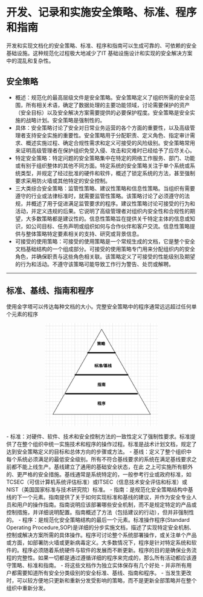 # 开发、记录和实施安全策略、标准、程序和指南
开发和实现文档化的安全策略、标准、程序和指南可以生成可靠的、可依赖的安全基础设施。这种规范化过程极大地减少了IT 基础设施设计和实现的安全解决方案中的混乱和复杂性。

## 安全策略
- 概述：规范化的最高层级文件是安全策略。安全策略定义了组织所需的安全范围，所有相关术语，确定了数据处理的主要功能领域，讨论需要保护的资产（安全目标）以及安全解决方案需要提供的必要保护程度。安全策略是安全实施的战略计划。安全策略是强制性的。
- 具体：安全策略讨论了安全对日常业务运营的各个方面的重要性，以及高级管理者支持安全实施的重要性。安全策略用于分配职责、定义角色、指定审计需求、概述实施过程、确定合规性需求和定义可接受的风险级别。安全策略常用来证明高级管理者在保护组织免受入侵、攻击和灾难时已经给予了应尽关心。
- 特定安全策略：特定问题的安全策略集中在特定的网络工作服务、部门、功能或有别于组织整体的其他不同方面。特定系统的安全策略关注于单个系统或系统类型，并规定了经过批准的硬件和软件，概述了锁定系统的方法，甚至强制要求采用防火墙或其他特定的安全控制。
- 三大类综合安全策略：监管性策略、建议性策略和信息性策略。当组织有需要遵守的行业或法律标准时，就需要监管性策略。该策略讨论了必须遵守的法规，并概述了用于促进满足监管要求的程序。建议性策略讨论可接受的行为和活动，并定义违规的后果。它说明了高级管理者对组织内安全性和合规性的期望，大多数策略都是建议性的。信息性策略旨在提供关千特定主体的信息或知识，如公司目标、任务声明或组织如何与合作伙伴和客户交流。信息性策略提供与整体策略特定要素相关的支持、研究或背景信息。
- 可接受的使用策略：可接受的使用策略是一个常规生成的文档，它是整个安全文档基础结构的一个组成部分。可接受的使用策略专门用来分配组织内的安全角色，并确保职责与这些角色相关联。该策略定义了可接受的性能级别及期望的行为和活动。不遵守该策略可能导致工作行为警告、处罚或解聘。
---

## 标准、基线、指南和程序
使用金字塔可以传达每种文档的大小。完整安全策略中的程序通常远远超过任何单个元素的程序
<p align="center"><img src="../img/D1-strategies-components.jpg" alt="drawing" width="300"/></p>
- 标准：对硬件、软件、技术和安全控制方法的一致性定义了强制性要求。标准提供了在整个组织中统一实施技术和程序的操作过程。标准是战术计划文档，规定了达到安全策略定义的目标和总体方向的步骤或方法。
- 基线：定义了整个组织中每个系统必须满足的最低安全级别。所有不符合基线要求的系统在满足基线要求之前都不能上线生产。基线建立了通用的基础安全状态，在此
之上可实施所有额外的、更严格的安全措施。基线通常是系统特定的，一般参考行业或政府标准，如TCSEC（可信计算机系统评估标准）或ITSEC（信息技术安全评估和标准）或NIST（美国国家标准与技术研究院）标准。
- 指南：是规范化安全策略结构中基线的下一个元素。指南提供了关于如何实现标准和基线的建议，并作为安全专业人员和用户的操作指南。指南说明应该部署哪些安全机制，而不是规定特定的产品或控制措施，并详细说明配置。指南概述了方法（包括建议的行动），但并非强制性的。
- 程序：是规范化安全策略结构的最后一个元素。标准操作程序(Standard Operating Procedure,SOP)是详细的分步实施文档，描述了实现特定安全机制、控制或解决方案所需的具体操作。程序可讨论整个系统部署操作，或关注单个产品或方面，如部署防火墙或更新病毒定义。大多数情况下，程序是针对特定系统和软件的。程序必须随着系统硬件与软件的发展而不断更新。程序的目的是确保业务流程的完整性。如果一切都是通过遵循详细的程序来完成的，那么所有活动都应该遵守策略、标准和指南。
- 将这些文档作为独立实体保存有几个好处
  - 并非所有用户都需要知道所有安全分类级别的安全标准、基线、指南和程序。
  - 当发生更改时，可以较方便地只更新和重新分发受影响的策略，而不是更新全部策略并在整个组织中重新分发。

